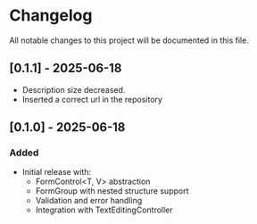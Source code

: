 # Changelog

All notable changes to this project will be documented in this file.

## [0.1.1] - 2025-06-18
- Description size decreased.
- Inserted a correct url in the repository

## [0.1.0] - 2025-06-18
### Added
- Initial release with:
  - FormControl<T, V> abstraction
  - FormGroup<T> with nested structure support
  - Validation and error handling
  - Integration with TextEditingController